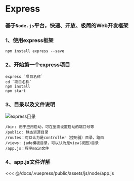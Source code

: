 # Express
### 基于`Node.js`平台，快速、开放、极简的Web开发框架
### 1、使用express框架
```text
npm install express --save
```
### 2、开始第一个express项目
```text
express `项目名称`
cd `项目名称`
npm install
npm start
```
### 3、目录以及文件说明
![express目录](/rml-docs/assets/img/expressCatalogue.jpg)
```text
/bin: 用于应用启动，可在里面设置启动的端口号等
/public: 静态资源目录
/routes：可以认为是controller（控制器）目录，路由
/views: jade模板目录，可以认为是view(视图)目录
/app.js：程序main文件
```
### 4、app.js文件详解
<<< @/docs/.vuepress/public/assets/js/node/app.js